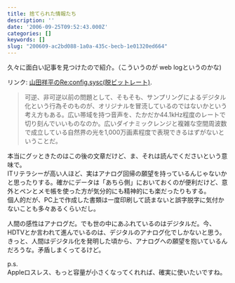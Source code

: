 ```yaml
---
title: 捨てられた情報たち
description: ''
date: '2006-09-25T09:52:43.000Z'
categories: []
keywords: []
slug: "200609-ac2bd088-1a0a-435c-becb-1e01320ed664"
---
```

久々に面白い記事を見つけたので紹介。（こういうのが web logというのかな)

リンク: [山田祥平のRe:config.sysc(脱ビットレート)](http://pc.watch.impress.co.jp/docs/2006/0922/config124.htm "山田祥平のRe:config.sys").

> 可逆、非可逆以前の問題として、そもそも、サンプリングによるデジタル化という行為そのものが、オリジナルを冒涜しているのではないかという考え方もある。広い帯域を持つ音声を、たかだか44.1kHz程度のレートで切り刻んでいいものなのか。広いダイナミックレンジと複雑な空間周波数で成立している自然界の光を1,000万画素程度で表現できるはずがないということだ。

本当にグッときたのはこの後の文章だけど、ま、それは読んでくださいという意味で。  
ITリテラシーが高い人ほど、実はアナログ回帰の願望を持っているんじゃないかと思ったりする。確かにデータは「あちら側」においておくのが便利だけど、意外とペンとメモ帳を使った方が気分的にも精神的にも楽だったりもする。  
個人的だが、PC上で作成した書類は一度印刷して読まないと誤字脱字に気付かないことも多々あるくらいだし。

人間の感性はアナログだ。でも世の中にあふれているのはデジタルだ。今、HDTVとか言われて進んでいるのは、デジタルのアナログ化でしかないと思う。きっと、人間はデジタル化を発明した頃から、アナログへの願望を抱いているんだろうな。矛盾しまくってるけど。

p.s.  
Appleロスレス、もっと容量が小さくなってくれれば、確実に使いたいですね。